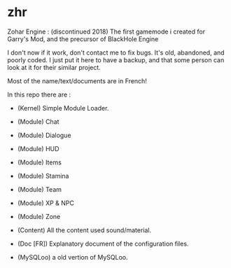# zhr
Zohar Engine : (discontinued 2018) The first gamemode i created for Garry's Mod, and the precursor of BlackHole Engine

I don't now if it work, don't contact me to fix bugs.
It's old, abandoned, and poorly coded. 
I just put it here to have a backup, and that some person can look at it for their similar project.

Most of the name/text/documents are in French!

In this repo there are :
- (Kernel) Simple Module Loader.
- (Module) Chat
- (Module) Dialogue
- (Module) HUD
- (Module) Items
- (Module) Stamina
- (Module) Team
- (Module) XP & NPC
- (Module) Zone

- (Content) All the content used sound/material.
- (Doc [FR]) Explanatory document of the configuration files.
- (MySQLoo) a old vertion of MySQLoo.

